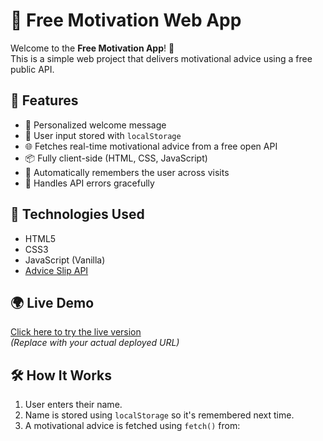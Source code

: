 # 🧠 Free Motivation Web App

Welcome to the **Free Motivation App**! 🎉  
This is a simple web project that delivers motivational advice using a free public API.

## 🚀 Features

- 💬 Personalized welcome message
- 🧑 User input stored with `localStorage`
- 🌐 Fetches real-time motivational advice from a free open API
- 📦 Fully client-side (HTML, CSS, JavaScript)
- 🔁 Automatically remembers the user across visits
- 📡 Handles API errors gracefully

## 🔧 Technologies Used

- HTML5
- CSS3
- JavaScript (Vanilla)
- [Advice Slip API](https://api.adviceslip.com/)

## 🌍 Live Demo

[Click here to try the live version](https://yourusername.github.io/advice-app/)  
_(Replace with your actual deployed URL)_

## 🛠 How It Works

1. User enters their name.
2. Name is stored using `localStorage` so it's remembered next time.
3. A motivational advice is fetched using `fetch()` from:
